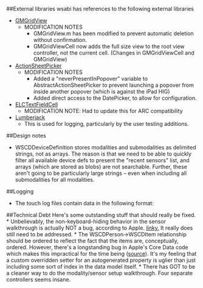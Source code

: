 
##External libraries
wsabi has references to the following external libraries  

* [GMGridView](https://github.com/gmoledina/GMGridView)  
	* MODIFICATION NOTES
        * GMGridView.m has been modified to prevent automatic deletion without confirmation.
        * GMGridViewCell now adds the full size view to the root view controller, not the current cell. (Changes in GMGridViewCell and GMGridView)
* [ActionSheetPicker](FillThis)
    * MODIFICATION NOTES
        * Added a "neverPresentInPopover" variable to AbstractActionSheetPicker to prevent launching a popover from inside another popover (which is against the iPad HIG)
        * Added direct access to the DatePicker, to allow for configuration.
* [ELCTextFieldCell](https://github.com/elc/ELCTextFieldCell)
    * MODIFICATION NOTE: Had to update this for ARC compatibility
* [Lumberjack](https://github.com/robbiehanson/CocoaLumberjack)
	* This is used for logging, particularly by the user testing additions.

##Design notes
* WSCDDeviceDefinition stores modalities and submodalities as delimited strings, not as arrays. The reason is that we need to be able to quickly filter all available device defs to present the "recent sensors" list, and arrays (which are stored as blobs) are not searchable. Further, these aren't going to be particularly large strings – even when including all submodalities for all modalities.
 
##Logging
* The touch log files contain data in the following format:

##Technical Debt
Here's some outstanding stuff that should really be fixed.  
    * Unbelievably, the non-keyboard-hiding behavior in the sensor walkthrough is actually NOT a bug, according to Apple. [linky.](http://stackoverflow.com/questions/8379205/uitextfields-keyboard-wont-dismiss-no-really) It really does still need to be addressed.
    * The WSCDPerson->WSCDItem relationship should be ordered to reflect the fact that the items are, conceptually, ordered. However, there's a longstanding bug in Apple's Core Data code which makes this impractical for the time being ([source](http://stackoverflow.com/questions/7385439/problems-with-nsorderedset)). It's my feeling that a custom overridden setter for an autogenerated property is uglier than just including some sort of index in the data model itself.
    * There has GOT to be a cleaner way to do the modality/sensor setup walkthrough. Four separate controllers seems insane.
    
